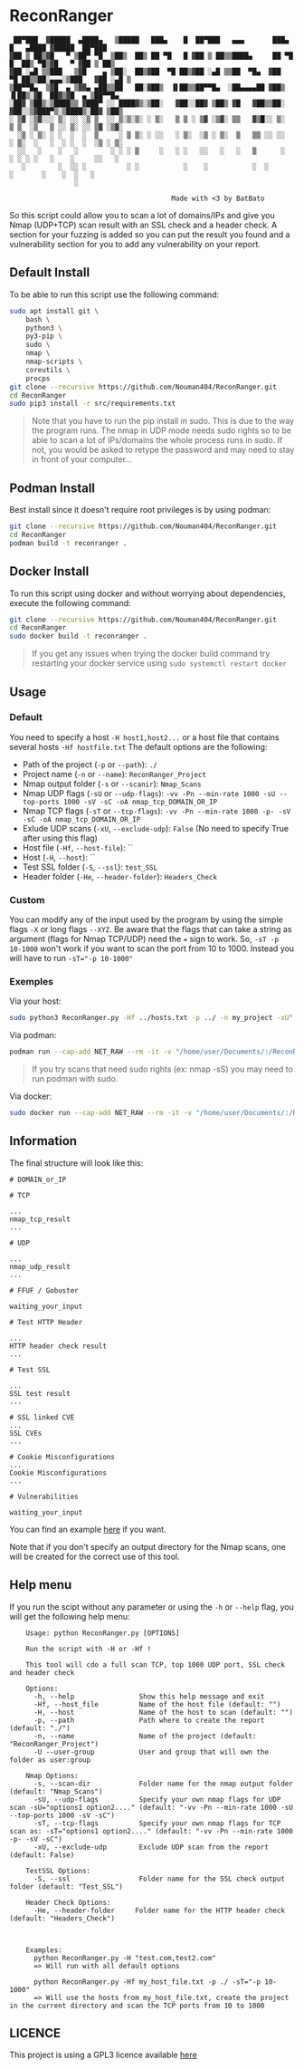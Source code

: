 
# ReconRanger

```
 ██▀███  ▓█████  ▄████▄   ▒█████   ███▄    █  ██▀███   ▄▄▄       ███▄    █   ▄████ ▓█████  ██▀███  
▓██ ▒ ██▒▓█   ▀ ▒██▀ ▀█  ▒██▒  ██▒ ██ ▀█   █ ▓██ ▒ ██▒▒████▄     ██ ▀█   █  ██▒ ▀█▒▓█   ▀ ▓██ ▒ ██▒
▓██ ░▄█ ▒▒███   ▒▓█    ▄ ▒██░  ██▒▓██  ▀█ ██▒▓██ ░▄█ ▒▒██  ▀█▄  ▓██  ▀█ ██▒▒██░▄▄▄░▒███   ▓██ ░▄█ ▒
▒██▀▀█▄  ▒▓█  ▄ ▒▓▓▄ ▄██▒▒██   ██░▓██▒  ▐▌██▒▒██▀▀█▄  ░██▄▄▄▄██ ▓██▒  ▐▌██▒░▓█  ██▓▒▓█  ▄ ▒██▀▀█▄  
░██▓ ▒██▒░▒████▒▒ ▓███▀ ░░ ████▓▒░▒██░   ▓██░░██▓ ▒██▒ ▓█   ▓██▒▒██░   ▓██░░▒▓███▀▒░▒████▒░██▓ ▒██▒
░ ▒▓ ░▒▓░░░ ▒░ ░░ ░▒ ▒  ░░ ▒░▒░▒░ ░ ▒░   ▒ ▒ ░ ▒▓ ░▒▓░ ▒▒   ▓▒█░░ ▒░   ▒ ▒  ░▒   ▒ ░░ ▒░ ░░ ▒▓ ░▒▓░
  ░▒ ░ ▒░ ░ ░  ░  ░  ▒     ░ ▒ ▒░ ░ ░░   ░ ▒░  ░▒ ░ ▒░  ▒   ▒▒ ░░ ░░   ░ ▒░  ░   ░  ░ ░  ░  ░▒ ░ ▒░
  ░░   ░    ░   ░        ░ ░ ░ ▒     ░   ░ ░   ░░   ░   ░   ▒      ░   ░ ░ ░ ░   ░    ░     ░░   ░ 
   ░        ░  ░░ ░          ░ ░           ░    ░           ░  ░         ░       ░    ░  ░   ░     
                ░                                                                                  

                                        Made with <3 by BatBato
```

So this script could allow you to scan a lot of domains/IPs and give you Nmap (UDP+TCP) scan result with an SSL check and a header check. A section for your fuzzing is added so you can put the result you found and a vulnerability section for you to add any vulnerability on your report. 

## Default Install

To be able to run this script use the following command:

```bash
sudo apt install git \
    bash \
    python3 \
    py3-pip \
    sudo \
    nmap \
    nmap-scripts \
    coreutils \
    procps
git clone --recursive https://github.com/Nouman404/ReconRanger.git
cd ReconRanger
sudo pip3 install -r src/requirements.txt
```

> Note that you have to run the pip install in sudo. This is due to the way the program runs. The nmap in UDP mode needs sudo rights so to be able to scan a lot of IPs/domains the whole process runs in sudo. If not, you would be asked to retype the password and may need to stay in front of your computer...

## Podman Install

Best install since it doesn't require root privileges is by using podman:

```bash
git clone --recursive https://github.com/Nouman404/ReconRanger.git
cd ReconRanger
podman build -t reconranger .
```

## Docker Install

To run this script using docker and without worrying about dependencies, execute the following command:
```bash
git clone --recursive https://github.com/Nouman404/ReconRanger.git
cd ReconRanger
sudo docker build -t reconranger .
```

> If you get any issues when trying the docker build command try restarting your docker service using `sudo systemctl restart docker`


## Usage

### Default 

You need to specify a host `-H host1,host2...` or a host file that contains several hosts `-Hf hostfile.txt` The default options are the following:
- Path of the project (`-p` or `--path`): `./`
- Project name (`-n` or `--name`): `ReconRanger_Project` 
- Nmap output folder (`-s` or `--scanir`): `Nmap_Scans` 
- Nmap UDP flags (`-sU` or `--udp-flags`): `-vv -Pn --min-rate 1000 -sU --top-ports 1000 -sV -sC -oA nmap_tcp_DOMAIN_OR_IP`
- Nmap TCP flags (`-sT` or `--tcp-flags`): `-vv -Pn --min-rate 1000 -p- -sV -sC -oA nmap_tcp_DOMAIN_OR_IP`
- Exlude UDP scans (`-xU`, `--exclude-udp`): `False` (No need to specify True after using this flag)
- Host file (`-Hf`, `--host-file`): ``
- Host (`-H`, `--host`): ``
- Test SSL folder (`-S`, `--ssl`): `test_SSL`
- Header folder (`-He`, `--header-folder`): `Headers_Check`

### Custom

You can modify any of the input used by the program by using the simple flags `-X` or long flags `--XYZ`. Be aware that the flags that can take a string as argument (flags for Nmap TCP/UDP) need the `=` sign to work. So, `-sT -p 10-1000` won't work if you want to scan the port from 10 to 1000. Instead you will have to run `-sT="-p 10-1000"` 

### Exemples

Via your host:
```bash
sudo python3 ReconRanger.py -Hf ../hosts.txt -p ../ -n my_project -xU"
```

Via podman:
```bash
podman run --cap-add NET_RAW --rm -it -v "/home/user/Documents/:/ReconRangerDir/" reconranger -Hf /ReconRangerDir/hosts.txt -p /ReconRangerDir/ -n my_project -xU
```

> If you try scans that need sudo rights (ex: nmap -sS) you may need to run podman with sudo. 

Via docker:
```bash
sudo docker run --cap-add NET_RAW --rm -it -v "/home/user/Documents/:/ReconRangerDir/" reconranger -Hf /ReconRangerDir/hosts.txt -p /ReconRangerDir/ -n my_project -xU
```

## Information

The final structure will look like this:

```
# DOMAIN_or_IP

# TCP

...
nmap_tcp_result
...

# UDP

...
nmap_udp_result
...

# FFUF / Gobuster

waiting_your_input

# Test HTTP Header

...
HTTP header check result
...

# Test SSL

...
SSL test result
...

# SSL linked CVE
...
SSL CVEs
...

# Cookie Misconfigurations
...
Cookie Misconfigurations
...

# Vulnerabilities

waiting_your_input

```

You can find an example [here](https://raw.githubusercontent.com/Nouman404/ReconRanger/main/test_project/127.0.0.1.md) if you want.

Note that if you don't specify an output directory for the Nmap scans, one will be created for the correct use of this tool.


## Help menu

If you run the scipt without any parameter or using the `-h` or `--help` flag, you will get the following help menu:

```
    Usage: python ReconRanger.py [OPTIONS]

    Run the script with -H or -Hf !
    
    This tool will cdo a full scan TCP, top 1000 UDP port, SSL check and header check

    Options:
      -h, --help                Show this help message and exit
      -Hf, --host_file          Name of the host file (default: "")
      -H, --host                Name of the host to scan (default: "")
      -p, --path                Path where to create the report (default: "./")
      -n, --name                Name of the project (default: "ReconRanger_Project")
      -U --user-group           User and group that will own the folder as user:group

    Nmap Options:
      -s, --scan-dir            Folder name for the nmap output folder (default: "Nmap_Scans")
      -sU, --udp-flags          Specify your own nmap flags for UDP scan -sU="options1 option2...." (default: "-vv -Pn --min-rate 1000 -sU --top-ports 1000 -sV -sC")
      -sT, --tcp-flags          Specify your own nmap flags for TCP scan as: -sT="options1 option2...." (default: "-vv -Pn --min-rate 1000 -p- -sV -sC")
      -xU, --exclude-udp        Exclude UDP scan from the report (default: False)

    TestSSL Options:
      -S, --ssl                 Folder name for the SSL check output folder (default: "Test_SSL")

    Header Check Options:
      -He, --header-folder     Folder name for the HTTP header check (default: "Headers_Check")



    Examples:
      python ReconRanger.py -H "test.com,test2.com"
      => Will run with all default options

      python ReconRanger.py -Hf my_host_file.txt -p ./ -sT="-p 10-1000"
      => Will use the hosts from my_host_file.txt, create the project in the current directory and scan the TCP ports from 10 to 1000
```
## LICENCE

This project is using a GPL3 licence available [here](https://raw.githubusercontent.com/Nouman404/ReconRanger/main/LICENSE)
